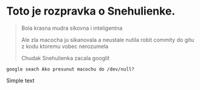 Toto je rozpravka o Snehulienke.
=====

> Bola krasna mudra
> sikovna i inteligentna
> 
> Ale zla macocha ju sikanovala
> a neustale nutila robit commity do gitu
> z kodu ktoremu vobec nerozumela
> 
> Chudak Snehulienka zacala googlit 
>
~~~
google seach Ako presunut macochu do /dev/null?
~~~



Simple text